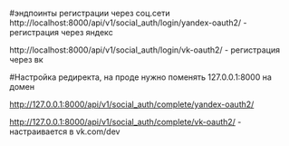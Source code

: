 
#эндпоинты регистрации через соц.сети
http://localhost:8000/api/v1/social_auth/login/yandex-oauth2/ - регистрация через яндекс

http://localhost:8000/api/v1/social_auth/login/vk-oauth2/ - регистрация через вк

#Настройка редиректа, на проде нужно поменять 127.0.0.1:8000 на домен

http://127.0.0.1:8000/api/v1/social_auth/complete/yandex-oauth2/ 

http://127.0.0.1:8000/api/v1/social_auth/complete/vk-oauth2/ - настраивается в vk.com/dev
